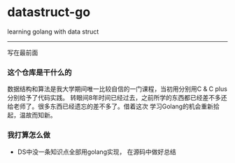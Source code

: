 # datastruct-go
learning golang with data struct

---
写在最前面

### 这个仓库是干什么的
数据结构和算法是我大学期间唯一比较自信的一门课程，当初用分别用C & C plus分别给予了代码实践。
转眼间8年时间已经过去，之前所学的东西都已经差不多还给老师了。很多东西已经遗忘的差不多了。借着这次
学习Golang的机会重新拾起，温故而知新。

### 我打算怎么做
- DS中没一条知识点全部用golang实现， 在源码中做好总结
